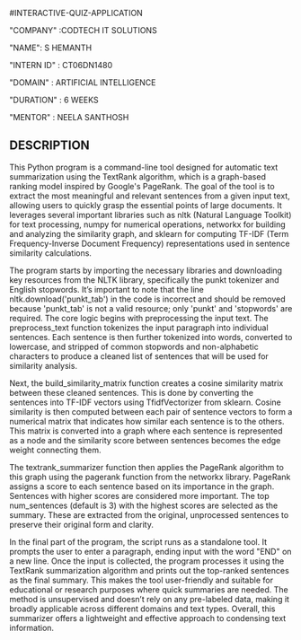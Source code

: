 #INTERACTIVE-QUIZ-APPLICATION

"COMPANY" :CODTECH IT SOLUTIONS

"NAME": S HEMANTH

"INTERN ID" : CT06DN1480

"DOMAIN" : ARTIFICIAL INTELLIGENCE

"DURATION" :  6 WEEKS

"MENTOR" : NEELA SANTHOSH

## DESCRIPTION

This Python program is a command-line tool designed for automatic text summarization using the TextRank algorithm, which is a graph-based ranking model inspired by Google's PageRank. The goal of the tool is to extract the most meaningful and relevant sentences from a given input text, allowing users to quickly grasp the essential points of large documents. It leverages several important libraries such as nltk (Natural Language Toolkit) for text processing, numpy for numerical operations, networkx for building and analyzing the similarity graph, and sklearn for computing TF-IDF (Term Frequency-Inverse Document Frequency) representations used in sentence similarity calculations.

The program starts by importing the necessary libraries and downloading key resources from the NLTK library, specifically the punkt tokenizer and English stopwords. It’s important to note that the line nltk.download('punkt_tab') in the code is incorrect and should be removed because 'punkt_tab' is not a valid resource; only 'punkt' and 'stopwords' are required. The core logic begins with preprocessing the input text. The preprocess_text function tokenizes the input paragraph into individual sentences. Each sentence is then further tokenized into words, converted to lowercase, and stripped of common stopwords and non-alphabetic characters to produce a cleaned list of sentences that will be used for similarity analysis.

Next, the build_similarity_matrix function creates a cosine similarity matrix between these cleaned sentences. This is done by converting the sentences into TF-IDF vectors using TfidfVectorizer from sklearn. Cosine similarity is then computed between each pair of sentence vectors to form a numerical matrix that indicates how similar each sentence is to the others. This matrix is converted into a graph where each sentence is represented as a node and the similarity score between sentences becomes the edge weight connecting them.

The textrank_summarizer function then applies the PageRank algorithm to this graph using the pagerank function from the networkx library. PageRank assigns a score to each sentence based on its importance in the graph. Sentences with higher scores are considered more important. The top num_sentences (default is 3) with the highest scores are selected as the summary. These are extracted from the original, unprocessed sentences to preserve their original form and clarity.

In the final part of the program, the script runs as a standalone tool. It prompts the user to enter a paragraph, ending input with the word "END" on a new line. Once the input is collected, the program processes it using the TextRank summarization algorithm and prints out the top-ranked sentences as the final summary. This makes the tool user-friendly and suitable for educational or research purposes where quick summaries are needed. The method is unsupervised and doesn’t rely on any pre-labeled data, making it broadly applicable across different domains and text types. Overall, this summarizer offers a lightweight and effective approach to condensing text information.
